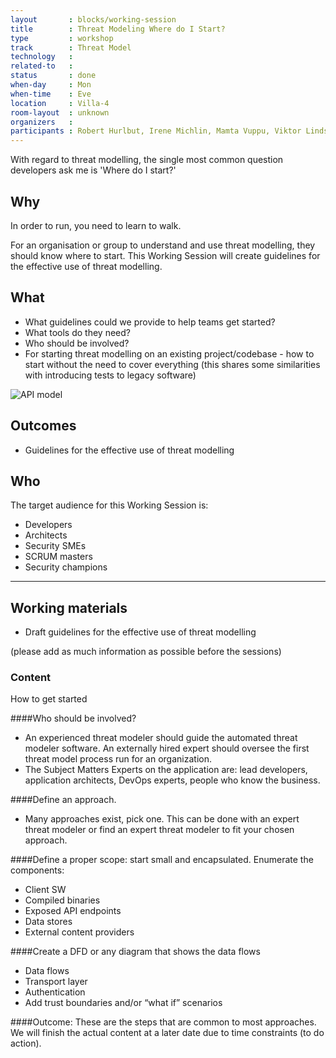 ```yaml
---
layout       : blocks/working-session
title        : Threat Modeling Where do I Start?
type         : workshop
track        : Threat Model
technology   :
related-to   :
status       : done
when-day     : Mon
when-time    : Eve
location     : Villa-4
room-layout  : unknown
organizers   :
participants : Robert Hurlbut, Irene Michlin, Mamta Vuppu, Viktor Lindstrom, Sebastien Deleersnyder, Timo Pagel, Nessim Kisserli
---
```


With regard to threat modelling, the single most common question developers ask me is 'Where do I start?'

## Why

In order to run, you need to learn to walk. 

For an organisation or group to understand and use threat modelling, they should know where to start. This Working Session will create guidelines for the effective use of threat modelling.

## What

- What guidelines could we provide to help teams get started?
- What tools do they need?
- Who should be involved? 
- For starting threat modelling on an existing project/codebase - how to start without the need to cover everything (this shares some similarities with introducing tests to legacy software)

![API model][1]
## Outcomes

- Guidelines for the effective use of threat modelling

## Who

The target audience for this Working Session is:

- Developers
- Architects
- Security SMEs
- SCRUM masters
- Security champions

--- 

## Working materials

- Draft guidelines for the effective use of threat modelling

(please add as much information as possible before the sessions)

### Content
How to get started

####Who should be involved?
- An experienced threat modeler should guide the automated threat modeler software. An externally hired expert should oversee the first threat model process run for an organization.
- The Subject Matters Experts on the application are: lead developers, application architects, DevOps experts, people who know the business.

####Define an approach. 
- Many approaches exist, pick one. This can be done with an expert threat modeler or find an expert threat modeler to fit your chosen approach.

####Define a proper scope: start small and encapsulated. Enumerate the components:
- Client SW
- Compiled binaries
- Exposed API endpoints
- Data stores
- External content providers

####Create a DFD or any diagram that shows the data flows
- Data flows
- Transport layer
- Authentication 
- Add trust boundaries and/or “what if” scenarios



 ####Outcome: These are the steps that are common to most approaches. 
We will finish the actual content at a later date due to time constraints (to do action).

[1]: API.bmp
